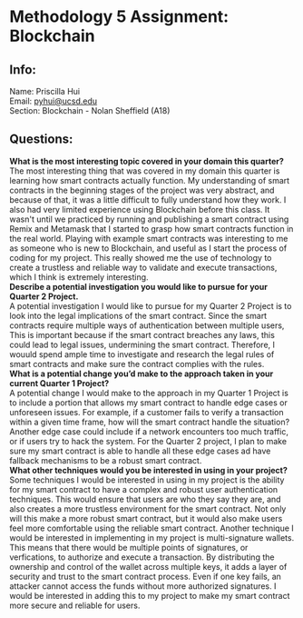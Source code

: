 # Methodology 5 Assignment: Blockchain
## Info: 
Name: Priscilla Hui <br>
Email: pyhui@ucsd.edu <br>
Section: Blockchain - Nolan Sheffield (A18)

## Questions:
**What is the most interesting topic covered in your domain this quarter?** <br>
  The most interesting thing that was covered in my domain this quarter is learning how smart contracts actually function. My understanding of smart contracts in the beginning stages of the project was very abstract, and because of that, it was a little difficult to fully understand how they work. I also had very limited experience using Blockchain before this class. It wasn't until we practiced by running and publishing a smart contract using Remix and Metamask that I started to grasp how smart contracts function in the real world. Playing with example smart contracts was interesting to me as someone who is new to Blockchain, and useful as I start the process of coding for my project. This really showed me the use of technology to create a trustless and reliable way to validate and execute transactions, which I think is extremely interesting. <br>
**Describe a potential investigation you would like to pursue for your Quarter 2 Project.** <br>
  A potential investigation I would like to pursue for my Quarter 2 Project is to look into the legal implications of the smart contract. Since the smart contracts require multiple ways of authentication between multiple users, This is important because if the smart contract breaches any laws, this could lead to legal issues, undermining the smart contract. Therefore, I wouuld spend ample time to investigate and research the legal rules of smart contracts and make sure the contract complies with the rules. <br>
**What is a potential change you’d make to the approach taken in your current Quarter 1 Project?** <br>
  A potential change I would make to the approach in my Quarter 1 Project is to include a portion that allows my smart contract to handle edge cases or unforeseen issues. For example, if a customer fails to verify a transaction within a given time frame, how will the smart contract handle the situation? Another edge case could include if a network encounters too much traffic, or if users try to hack the system. For the Quarter 2 project, I plan to make sure my smart contract is able to handle all these edge cases ad have fallback mechanisms to be a robust smart contract.<br> 
**What other techniques would you be interested in using in your project?** <br>
  Some techniques I would be interested in using in my project is the ability for my smart contract to have a complex and robust user authentication techniques. This would ensure that users are who they say they are, and also creates a more trustless environment for the smart contract. Not only will this make a more robust smart contract, but it would also make users feel more comfortable using the reliable smart contract. Another technique I would be interested in implementing in my project is multi-signature wallets. This means that there would be multiple points of signatures, or verfications, to authorize and execute a transaction. By distributing the ownership and control of the wallet across multiple keys, it adds a layer of security and trust to the smart contract process. Even if one key fails, an attacker cannot access the funds without more authorized signatures. I would be interested in adding this to my project to make my smart contract more secure and reliable for users. <br>
